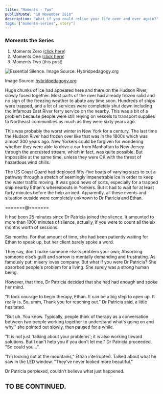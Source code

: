```yaml
---
title: "Moments - Two"
publishDate: "18 November 2018"
description: "What if you could relive your life over and over again?"
tags: ["moments-series", story"]
---
```


### Moments the Series

1. Moments Zero ([click here](http://febiagil.me/posts/2018-11-09-moments-the-series-chapter-zero/))
2. Moments One ([click here](http://febiagil.me/posts/2018-11-14-moments-the-series-chapter-one/))
3. Moments Two (this post)

![Essential Silence. Image Source: Hybridpedagogy.org](/assets/2018/november/moment_one.png)

Image Source: [hybridpedagogy.org](http://hybridpedagogy.org/essential-silence/)

Huge chunks of ice had appeared here and there on the Hudson River, slowly fused together. Most parts of the river had already frozen solid and no sign of the freezing weather to abate any time soon. Hundreds of ships were trapped, and a lot of services were completely shut down including the infamous East River ferry service on the nearby. This was a bit of a problem because people were still relying on vessels to transport supplies to Northeast communities as much as they were sixty years ago.

This was probably the worst winter in New York for a century. The last time the Hudson River had frozen over like that was in the 1800s which was almost 300 years ago. New Yorkers could be forgiven for wondering whether they were able to drive a car from Manhattan to New Jersey through the encrusted stream, which in fact, was quite possible. But impossible at the same time, unless they were OK with the threat of hazardous wind chills.

The US Coast Guard had deployed fifty-five boats of varying sizes to cut a pathway through a stretch of seemingly impenetrable ice in order to keep the water traffic moving. It was good news of sorts, especially for a trapped ship nearby Ethan's whereabouts in Yonkers. But it had to wait for at least forty minutes before the help arrived. Apparently, all these events and situation outside were completely unknown to Dr Patricia and Ethan.

=======@=======

It had been 25 minutes since Dr Patricia joined the silence. It amounted to more than 1000 minutes of silence, actually, if you were to count all the six months worth of sessions.

Six months. For that amount of time, she had been patiently waiting for Ethan to speak up, but her client barely spoke a word.

They say, don't make someone else's problem your own; Absorbing someone else’s guilt and sorrow is mentally demanding and frustrating. As famously put: misery loves company. But what if you were Dr Patricia? She absorbed people's problem for a living. She surely was a strong human being.

However, that time, Dr Patricia decided that she had had enough and spoke her mind.

"It took courage to begin therapy, Ethan. It can be a big step to open up. It really is. So, umm, Thank you for reaching out." Dr Patricia said, a little hesitated.

"But uh. You know. Typically, people think of therapy as a conversation between two people working together to understand what's going on and why." she pointed out slowly, then paused for a while.

"It is not just 'talking about your problems'; it is also working toward solutions. But I can't help you if you don't let me." Dr Patricia proceeded. "So could you...".

“I’m looking out at the mountains,” Ethan interrupted. Talked about what he saw in the LED window. “They’ve never looked more beautiful.”

Dr Patricia perplexed, couldn't believe what just happened.

## TO BE CONTINUED.
